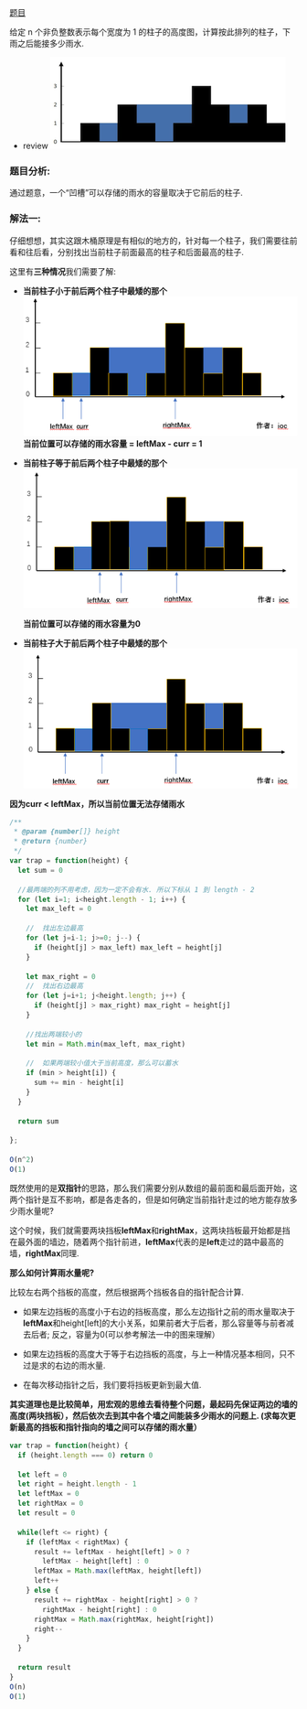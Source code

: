 [题目](https://leetcode.cn/problems/trapping-rain-water/description/)

给定 n 个非负整数表示每个宽度为 1 的柱子的高度图，计算按此排列的柱子，下雨之后能接多少雨水. 
- review
![Alt text](./image/image.png)

### 题目分析: 

通过题意，一个“凹槽”可以存储的雨水的容量取决于它前后的柱子. 

### 解法一: 

仔细想想，其实这跟木桶原理是有相似的地方的，针对每一个柱子，我们需要往前看和往后看，分别找出当前柱子前面最高的柱子和后面最高的柱子. 

这里有**三种情况**我们需要了解: 

- **当前柱子小于前后两个柱子中最矮的那个**
  ![Alt text](./image/image-1.png)
  **当前位置可以存储的雨水容量 = leftMax - curr = 1**


- **当前柱子等于前后两个柱子中最矮的那个**
  ![Alt text](./image/image-2.png)

  **当前位置可以存储的雨水容量为0**

- **当前柱子大于前后两个柱子中最矮的那个**
![Alt text](./image/image-3.png)

**因为curr < leftMax，所以当前位置无法存储雨水**

```js
/**
 * @param {number[]} height
 * @return {number}
 */
var trap = function(height) {
  let sum = 0

  //最两端的列不用考虑，因为一定不会有水. 所以下标从 1 到 length - 2 
  for (let i=1; i<height.length - 1; i++) {
    let max_left = 0

    //  找出左边最高
    for (let j=i-1; j>=0; j--) {
      if (height[j] > max_left) max_left = height[j]
    }

    let max_right = 0
    //  找出右边最高
    for (let j=i+1; j<height.length; j++) {
      if (height[j] > max_right) max_right = height[j]
    }

    //找出两端较小的  
    let min = Math.min(max_left, max_right)

    //  如果两端较小值大于当前高度，那么可以蓄水
    if (min > height[i]) {
      sum += min - height[i]
    }
  }

  return sum

};

O(n^2)
O(1)
```

既然使用的是**双指针**的思路，那么我们需要分别从数组的最前面和最后面开始，这两个指针是互不影响，都是各走各的，但是如何确定当前指针走过的地方能存放多少雨水量呢?

这个时候，我们就需要两块挡板**leftMax**和**rightMax**，这两块挡板最开始都是挡在最外面的墙边，随着两个指针前进，**leftMax**代表的是**left**走过的路中最高的墙，**rightMax**同理. 

**那么如何计算雨水量呢?**

比较左右两个挡板的高度，然后根据两个挡板各自的指针配合计算. 

- 如果左边挡板的高度小于右边的挡板高度，那么左边指针之前的雨水量取决于**leftMax**和height[left]的大小关系，如果前者大于后者，那么容量等与前者减去后者; 反之，容量为0(可以参考解法一中的图来理解）

- 如果左边挡板的高度大于等于右边挡板的高度，与上一种情况基本相同，只不过是求的右边的雨水量. 

- 在每次移动指针之后，我们要将挡板更新到最大值. 

**其实道理也是比较简单，用宏观的思维去看待整个问题，最起码先保证两边的墙的高度(两块挡板），然后依次去到其中各个墙之间能装多少雨水的问题上. (求每次更新最高的挡板和指针指向的墙之间可以存储的雨水量）**

```js TBD
var trap = function(height) {
  if (height.length === 0) return 0

  let left = 0
  let right = height.length - 1
  let leftMax = 0
  let rightMax = 0
  let result = 0

  while(left <= right) {
    if (leftMax < rightMax) {
      result += leftMax - height[left] > 0 ? 
        leftMax - height[left] : 0
      leftMax = Math.max(leftMax, height[left])
      left++
    } else {
      result += rightMax - height[right] > 0 ? 
        rightMax - height[right] : 0
      rightMax = Math.max(rightMax, height[right])
      right--
    }
  }

  return result 
}
O(n)
O(1)
```
